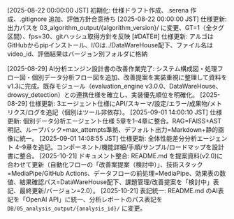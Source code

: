 [2025-08-22 00:00:00 JST] 初期化: 仕様ドラフト作成、.serena 作成、.gitignore 追加、評価方針合意待ち
[2025-08-22 00:00:00 JST] 仕様更新: 出力パスを 03_algorithm_output/{algorithm_version}/ に変更、GT=1（全タグ区間）、fps=30、gitハッシュ取得方針を反映
[#DATE#] 仕様更新: アルゴはGitHubからpipインストール、I/Oは../DataWareHouse配下、ファイル名はvideo_id、評価結果はバージョン別フォルダに格納

[2025-08-29] AI分析エンジン設計書の改善作業完了: システム構成図・処理フロー図・個別データ分析フロー図を追加、改善提案を実装重視に整理して資料をv1.3に完成。既存モジュール（evaluation_engine v3.0.0、DataWareHouse、drowsy_detection）との連携仕様を確立し、実装優先順位を明確化。
 [2025-08-29] 仕様更新: 3エージェント仕様にAPI/スキーマ/設定/エラー/成果物/メトリクス/ログを追記（個別はツール非依存）。
[2025-09-01 14:00:10 JST] 仕様更新: 個別データ分析エージェント仕様 5章を1–4章に整合。RAG=FAISS+AST明記、ループバック=max_attempts準拠、デフォルト出力=Markdown+静的画像に統一。
[2025-09-01 14:08:55 JST] 仕様更新: 全体性能差分分析エージェント 4–9章を追記。コンポーネント/機能詳細/手順/サンプル/ロードマップを設計書に整合。
 [2025-10-21] ドキュメント整合: README.md を提案資料(v2.0)に合わせて更新（自動化フローの「改善案提案（検討中）」、技術スタック=MediaPipe/GitHub Actions、データフローの前処理=MediaPipe、効果表の数値、結果確認パス=DataWareHouse配下、課題管理/改善提案を「検討中」表記、最終更新/バージョン=2.0）。
 [2025-10-21] 表記統一: README.md のAI表記を「OpenAI API」に統一、分析レポートのパス表記を `DB/05_analysis_output/{analysis_id}/` に変更。